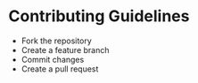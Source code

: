 # Contributing Guidelines
- Fork the repository
- Create a feature branch
- Commit changes
- Create a pull request
